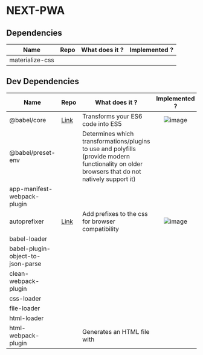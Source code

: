 # NEXT-PWA

## Dependencies

| Name            | Repo | What does it ? | Implemented ? |
| --------------- | ---- | -------------- | ------------- |
| materialize-css |


## Dev Dependencies

| Name                               | Repo                                                                   | What does it ? |                           Implemented ?                           |
| ---------------------------------- | ---------------------------------------------------------------------- | -------------- | :---------------------------------------------------------------: |
| @babel/core                        | [Link](https://github.com/babel/babel/tree/master/packages/babel-core) | Transforms your ES6 code into ES5 | ![image](https://image0.flaticon.com/icons/png/32/190/190411.png) |
| @babel/preset-env                  | | Determines which transformations/plugins to use and polyfills (provide modern functionality on older browsers that do not natively support it)|
| app-manifest-webpack-plugin        |
| autoprefixer                       |[Link](https://github.com/postcss/autoprefixer)| Add prefixes to the css for browser compatibility|![image](https://image0.flaticon.com/icons/png/32/190/190411.png)|
| babel-loader                       |
| babel-plugin-object-to-json-parse  |
| clean-webpack-plugin               |
| css-loader                         || |
| file-loader                        |
| html-loader                        |
| html-webpack-plugin                || Generates an HTML file with <script> injected, writes this normally to dist/index.html output folder and minifies the file. |
| jest                               |
| mini-css-extract-plugin            |
| node-sass                          |
| optimize-css-assets-webpack-plugin |
| postcss-loader                     |[Link](https://postcss.org/)| Add prefixes to the css for browser compatibility |![image](https://image0.flaticon.com/icons/png/32/190/190411.png)|
| progress-bar-webpack-plugin        |
| purgecss-webpack-plugin            |
| sass-loader                        |
| terser-webpack-plugin              |
| webpack                            |
| webpack-cli                        |
| webpack-dev-server                 |
| webpackbar                         |
